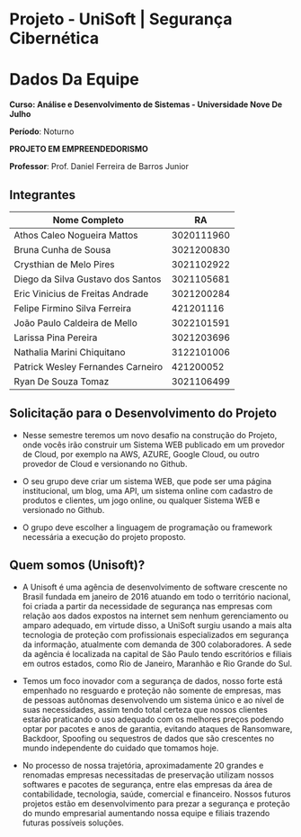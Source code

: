 # Projeto - UniSoft | Segurança Cibernética

# Dados Da Equipe

**Curso: Análise e Desenvolvimento de Sistemas - Universidade Nove De Julho**

**Período**: Noturno


**PROJETO EM EMPREENDEDORISMO**

**Professor**: Prof. Daniel Ferreira de Barros Junior


## Integrantes

| Nome Completo  |  RA  |
| -------------- | ---- |
|  Athos Caleo Nogueira Mattos | 3020111960 |
|  Bruna Cunha de Sousa | 3021200830 |
|  Crysthian de Melo Pires | 3021102922 |
|  Diego da Silva Gustavo dos Santos | 3021105681 |
|  Eric Vinicius de Freitas Andrade | 3021200284 |
|  Felipe Firmino Silva Ferreira | 421201116 |
|  João Paulo Caldeira de Mello | 3022101591 |
|  Larissa Pina Pereira | 3021203696 |
|  Nathalia Marini Chiquitano | 3122101006 |
|  Patrick Wesley Fernandes Carneiro | 421200052 |
|  Ryan De Souza Tomaz | 3021106499 |



## Solicitação para o Desenvolvimento do Projeto

- Nesse semestre teremos um novo desafio na construção do Projeto, onde vocês irão construir um Sistema WEB publicado em um provedor de Cloud, por exemplo na AWS, AZURE, Google Cloud, ou outro provedor de Cloud e versionando no Github.

- O seu grupo deve criar um sistema WEB, que pode ser uma página institucional, um blog, uma API, um sistema online com cadastro de produtos e clientes, um jogo online, ou qualquer Sistema WEB e versionado no Github.

- O grupo deve escolher a linguagem de programação ou framework necessária a execução do projeto proposto.

## Quem somos (Unisoft)?

- A Unisoft é uma agência de desenvolvimento de software crescente no Brasil fundada em janeiro de 2016 atuando em todo o território nacional, foi criada a partir da necessidade de segurança nas empresas com relação aos dados expostos na internet sem nenhum gerenciamento ou amparo adequado, em virtude disso, a UniSoft surgiu usando a mais alta tecnologia de proteção com profissionais especializados em segurança da informação, atualmente com demanda de 300 colaboradores. A sede da agência é localizada na capital de São Paulo tendo escritórios e filiais em outros estados, como Rio de Janeiro, Maranhão e Rio Grande do Sul.

- Temos um  foco inovador com a  segurança de dados,  nosso forte está empenhado no resguardo e proteção não somente de empresas, mas de pessoas autônomas desenvolvendo um sistema único e ao nível de suas necessidades, assim tendo total certeza que nossos clientes estarão praticando o uso adequado com os melhores preços podendo optar por pacotes e anos de garantia, evitando ataques de Ransomware, Backdoor, Spoofing ou sequestros de dados que são crescentes no mundo independente do cuidado que tomamos hoje.

- No processo de nossa trajetória, aproximadamente 20 grandes e renomadas empresas necessitadas de preservação utilizam nossos softwares e pacotes de segurança, entre elas empresas da área de contabilidade, tecnologia, saúde, comercial e financeiro. Nossos futuros projetos estão em desenvolvimento para prezar a segurança e proteção do mundo empresarial aumentando nossa equipe e filiais trazendo futuras possíveis soluções.
